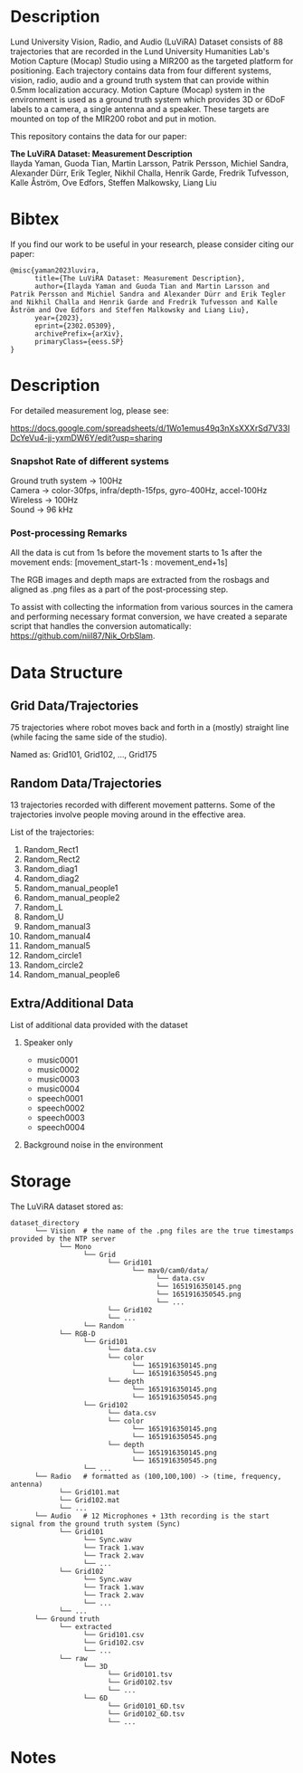 # Description
Lund University Vision, Radio, and Audio (LuViRA) Dataset consists of 88 trajectories that are recorded in the Lund University Humanities Lab's Motion Capture (Mocap) Studio using a MIR200 as the targeted platform for positioning. Each trajectory contains data from four different systems, vision, radio, audio and a ground truth system that can provide within 0.5mm localization accuracy. Motion Capture (Mocap) system in the environment is used as a ground truth system which provides 3D or 6DoF labels to a camera, a single antenna and a speaker. These targets are mounted on top of the MIR200 robot and put in motion. 

This repository contains the data for our paper:

**The LuViRA Dataset: Measurement Description**  
Ilayda Yaman, Guoda Tian, Martin Larsson, Patrik Persson, Michiel Sandra, Alexander Dürr, Erik Tegler, Nikhil Challa, Henrik Garde, Fredrik Tufvesson, Kalle Åström, Ove Edfors, Steffen Malkowsky, Liang Liu

# Bibtex
If you find our work to be useful in your research, please consider citing our paper:
```
@misc{yaman2023luvira,
      title={The LuViRA Dataset: Measurement Description}, 
      author={Ilayda Yaman and Guoda Tian and Martin Larsson and Patrik Persson and Michiel Sandra and Alexander Dürr and Erik Tegler and Nikhil Challa and Henrik Garde and Fredrik Tufvesson and Kalle Åström and Ove Edfors and Steffen Malkowsky and Liang Liu},
      year={2023},
      eprint={2302.05309},
      archivePrefix={arXiv},
      primaryClass={eess.SP}
}
```
# Description

For detailed measurement log, please see: 

https://docs.google.com/spreadsheets/d/1Wo1emus49q3nXsXXXrSd7V33IDcYeVu4-jj-yxmDW6Y/edit?usp=sharing

### Snapshot Rate of different systems ###
Ground truth system -> 100Hz  
Camera -> color-30fps, infra/depth-15fps, gyro-400Hz, accel-100Hz  
Wireless -> 100Hz  
Sound -> 96 kHz

### Post-processing Remarks ##

All the data is cut from 1s before the movement starts to 1s after the movement ends: [movement_start-1s : movement_end+1s]

The RGB images and depth maps are extracted from the rosbags and aligned as .png files as a part of the post-processing step.

To assist with collecting the information from various sources in the camera and performing necessary format conversion, we have created a separate script that handles the conversion automatically: https://github.com/niil87/Nik_OrbSlam. 

# Data Structure

## Grid Data/Trajectories

75 trajectories where robot moves back and forth in a (mostly) straight line (while facing the same side of the studio). 

Named as: Grid101, Grid102, ..., Grid175

## Random Data/Trajectories

13 trajectories recorded with different movement patterns. Some of the trajectories involve people moving around in the effective area. 

List of the trajectories: 

1. Random_Rect1
2. Random_Rect2
3. Random_diag1
4. Random_diag2
5. Random_manual_people1
6. Random_manual_people2
7. Random_L
8. Random_U
9. Random_manual3
10. Random_manual4
11. Random_manual5
12. Random_circle1
13. Random_circle2
14. Random_manual_people6

## Extra/Additional Data

List of additional data provided with the dataset
1. Speaker only
   - music0001
   - music0002
   - music0003
   - music0004
   - speech0001
   - speech0002
   - speech0003
   - speech0004

2. Background noise in the environment 

# Storage

The LuViRA dataset stored as:

```
dataset_directory
      └── Vision  # the name of the .png files are the true timestamps provided by the NTP server                    
            └── Mono                 
                  └── Grid          
                        └── Grid101
                              └── mav0/cam0/data/
                                    └── data.csv 
                                    └── 1651916350145.png 
                                    └── 1651916350545.png
                                    └── ...
                        └── Grid102  
                        └── ...         
                  └── Random               
            └── RGB-D                
                  └── Grid101
                        └── data.csv
                        └── color
                              └── 1651916350145.png  
                              └── 1651916350545.png
                        └── depth    
                              └── 1651916350145.png  
                              └── 1651916350545.png        
                  └── Grid102  
                        └── data.csv
                        └── color
                              └── 1651916350145.png  
                              └── 1651916350545.png
                        └── depth    
                              └── 1651916350145.png  
                              └── 1651916350545.png
                  └── ...
      └── Radio   # formatted as (100,100,100) -> (time, frequency, antenna)         
            └── Grid101.mat
            └── Grid102.mat
            └── ...           
      └── Audio   # 12 Microphones + 13th recording is the start signal from the ground truth system (Sync) 
            └── Grid101          
                  └── Sync.wav     
                  └── Track 1.wav     
                  └── Track 2.wav          
                  └── ...     
            └── Grid102          
                  └── Sync.wav     
                  └── Track 1.wav     
                  └── Track 2.wav          
                  └── ...  
            └── ... 
      └── Ground truth
            └── extracted
                  └── Grid101.csv
                  └── Grid102.csv
                  └── ...
            └── raw      
                  └── 3D
                        └── Grid0101.tsv
                        └── Grid0102.tsv
                        └── ...
                  └── 6D   
                        └── Grid0101_6D.tsv
                        └── Grid0102_6D.tsv
                        └── ...
```

# Notes
